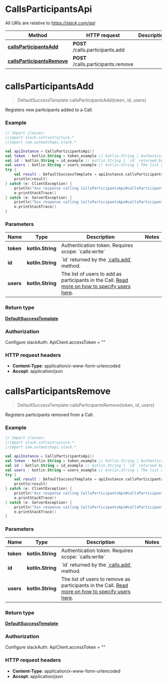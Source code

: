# CallsParticipantsApi

All URIs are relative to *https://slack.com/api*

Method | HTTP request | Description
------------- | ------------- | -------------
[**callsParticipantsAdd**](CallsParticipantsApi.md#callsParticipantsAdd) | **POST** /calls.participants.add | 
[**callsParticipantsRemove**](CallsParticipantsApi.md#callsParticipantsRemove) | **POST** /calls.participants.remove | 


<a name="callsParticipantsAdd"></a>
# **callsParticipantsAdd**
> DefaultSuccessTemplate callsParticipantsAdd(token, id, users)



Registers new participants added to a Call.

### Example
```kotlin
// Import classes:
//import slack.infrastructure.*
//import com.outmatchapi.slack.*

val apiInstance = CallsParticipantsApi()
val token : kotlin.String = token_example // kotlin.String | Authentication token. Requires scope: `calls:write`
val id : kotlin.String = id_example // kotlin.String | `id` returned by the [`calls.add`](/methods/calls.add) method.
val users : kotlin.String = users_example // kotlin.String | The list of users to add as participants in the Call. [Read more on how to specify users here](/apis/calls#users).
try {
    val result : DefaultSuccessTemplate = apiInstance.callsParticipantsAdd(token, id, users)
    println(result)
} catch (e: ClientException) {
    println("4xx response calling CallsParticipantsApi#callsParticipantsAdd")
    e.printStackTrace()
} catch (e: ServerException) {
    println("5xx response calling CallsParticipantsApi#callsParticipantsAdd")
    e.printStackTrace()
}
```

### Parameters

Name | Type | Description  | Notes
------------- | ------------- | ------------- | -------------
 **token** | **kotlin.String**| Authentication token. Requires scope: &#x60;calls:write&#x60; |
 **id** | **kotlin.String**| &#x60;id&#x60; returned by the [&#x60;calls.add&#x60;](/methods/calls.add) method. |
 **users** | **kotlin.String**| The list of users to add as participants in the Call. [Read more on how to specify users here](/apis/calls#users). |

### Return type

[**DefaultSuccessTemplate**](DefaultSuccessTemplate.md)

### Authorization


Configure slackAuth:
    ApiClient.accessToken = ""

### HTTP request headers

 - **Content-Type**: application/x-www-form-urlencoded
 - **Accept**: application/json

<a name="callsParticipantsRemove"></a>
# **callsParticipantsRemove**
> DefaultSuccessTemplate callsParticipantsRemove(token, id, users)



Registers participants removed from a Call.

### Example
```kotlin
// Import classes:
//import slack.infrastructure.*
//import com.outmatchapi.slack.*

val apiInstance = CallsParticipantsApi()
val token : kotlin.String = token_example // kotlin.String | Authentication token. Requires scope: `calls:write`
val id : kotlin.String = id_example // kotlin.String | `id` returned by the [`calls.add`](/methods/calls.add) method.
val users : kotlin.String = users_example // kotlin.String | The list of users to remove as participants in the Call. [Read more on how to specify users here](/apis/calls#users).
try {
    val result : DefaultSuccessTemplate = apiInstance.callsParticipantsRemove(token, id, users)
    println(result)
} catch (e: ClientException) {
    println("4xx response calling CallsParticipantsApi#callsParticipantsRemove")
    e.printStackTrace()
} catch (e: ServerException) {
    println("5xx response calling CallsParticipantsApi#callsParticipantsRemove")
    e.printStackTrace()
}
```

### Parameters

Name | Type | Description  | Notes
------------- | ------------- | ------------- | -------------
 **token** | **kotlin.String**| Authentication token. Requires scope: &#x60;calls:write&#x60; |
 **id** | **kotlin.String**| &#x60;id&#x60; returned by the [&#x60;calls.add&#x60;](/methods/calls.add) method. |
 **users** | **kotlin.String**| The list of users to remove as participants in the Call. [Read more on how to specify users here](/apis/calls#users). |

### Return type

[**DefaultSuccessTemplate**](DefaultSuccessTemplate.md)

### Authorization


Configure slackAuth:
    ApiClient.accessToken = ""

### HTTP request headers

 - **Content-Type**: application/x-www-form-urlencoded
 - **Accept**: application/json

